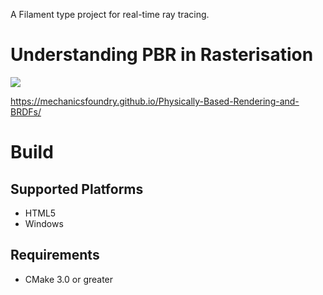 A Filament type project for real-time ray tracing.

# Understanding PBR in Rasterisation

![](docs/fisica.png)

https://mechanicsfoundry.github.io/Physically-Based-Rendering-and-BRDFs/

# Build

## Supported Platforms

* HTML5
* Windows

## Requirements

* CMake 3.0 or greater
